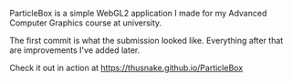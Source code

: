 ParticleBox is a simple WebGL2 application I made for my Advanced Computer
Graphics course at university.

The first commit is what the submission looked like. Everything after
that are improvements I've added later.

Check it out in action at https://thusnake.github.io/ParticleBox
